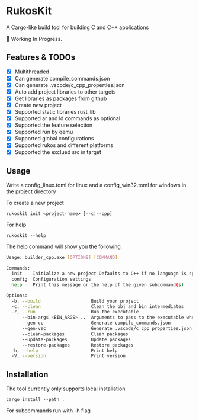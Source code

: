 # RukosKit

A Cargo-like build tool for building C and C++ applications

🚧 Working In Progress. 

## Features & TODOs

* [x] Multithreaded
* [x] Can generate compile_commands.json
* [x] Can generate .vscode/c_cpp_properties.json
* [x] Auto add project libraries to other targets
* [x] Get libraries as packages from github
* [x] Create new project
* [x] Supported static libraries rust_lib
* [x] Supported ar and ld commands as optional
* [x] Supported the feature selection
* [x] Supported run by qemu
* [x] Supported global configurations
* [x] Supported rukos and different platforms
* [x] Supported the exclued src in target

## Usage

Write a config_linux.toml for linux and a config_win32.toml for windows in the project directory

To create a new project 
```console
rukoskit init <project-name> [--c|--cpp]
```

For help
```console
rukoskit --help
```

The help command will show you the following
```sh
Usage: builder_cpp.exe [OPTIONS] [COMMAND]

Commands:
  init    Initialize a new project Defaults to C++ if no language is specified
  config  Configuration settings
  help    Print this message or the help of the given subcommand(s)

Options:
  -b, --build                   Build your project
  -c, --clean                   Clean the obj and bin intermediates
  -r, --run                     Run the executable
      --bin-args <BIN_ARGS>...  Arguments to pass to the executable when running
      --gen-cc                  Generate compile_commands.json
      --gen-vsc                 Generate .vscode/c_cpp_properties.json
      --clean-packages          Clean packages
      --update-packages         Update packages
      --restore-packages        Restore packages
  -h, --help                    Print help
  -V, --version                 Print version
```

## Installation

The tool currently only supports local installation
```console
cargo install --path .
```
For subcommands run with -h flag